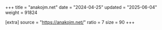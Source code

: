 +++
title = "anakojm.net"
date = "2024-04-25"
updated = "2025-06-04"
weight = 91824

[extra]
source = "https://anakojm.net/"
ratio = 7
size = 90
+++
